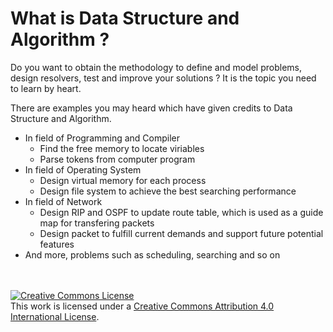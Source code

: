 # What is Data Structure and Algorithm ?

Do you want to obtain the methodology to define and model problems, design resolvers, test and improve your solutions ? It is the topic you need to learn by heart.

There are examples you may heard which have given credits to Data Structure and Algorithm.

* In field of Programming and Compiler
  * Find the free memory to locate viriables
  * Parse tokens from computer program
* In field of Operating System
  * Design virtual memory for each process
  * Design file system to achieve the best searching performance
* In field of Network
  * Design RIP and OSPF to update route table, which is used as a guide map for transfering packets
  * Design packet to fulfill current demands and support future potential features 
* And more, problems such as scheduling, searching and so on


<br /><br /><a rel="license" href="http://creativecommons.org/licenses/by/4.0/"><img alt="Creative Commons License" style="border-width:0" src="https://i.creativecommons.org/l/by/4.0/88x31.png" /></a><br />This work is licensed under a <a rel="license" href="http://creativecommons.org/licenses/by/4.0/">Creative Commons Attribution 4.0 International License</a>.
